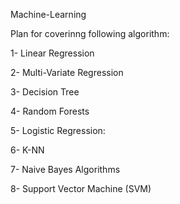  Machine-Learning
 
 Plan for coverinng following algorithm:
 
 1- Linear Regression
 
 2- Multi-Variate Regression
 
 3- Decision Tree
 
 4- Random Forests
 
 5- Logistic Regression:
 
 6- K-NN 
 
 7- Naive Bayes Algorithms
 
 8- Support Vector Machine (SVM)
